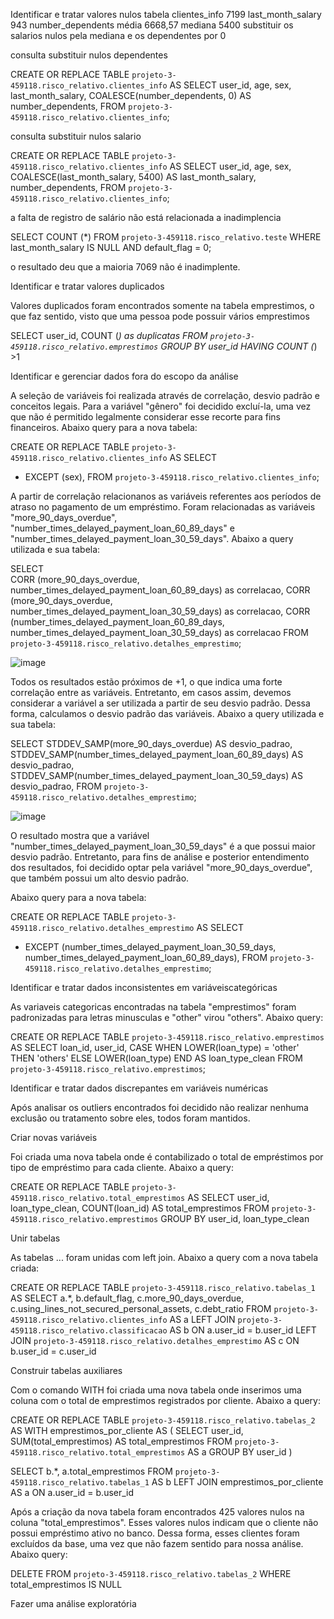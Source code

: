 Identificar e tratar valores nulos
tabela clientes_info
7199 last_month_salary
943 number_dependents
média 6668,57
mediana 5400
substituir os salarios nulos pela mediana e os dependentes por 0

consulta substituir nulos dependentes

CREATE OR REPLACE TABLE `projeto-3-459118.risco_relativo.clientes_info` AS
SELECT
user_id,
age,
sex,
last_month_salary,
COALESCE(number_dependents, 0) AS number_dependents,
FROM `projeto-3-459118.risco_relativo.clientes_info`;

consulta substituir nulos salario

CREATE OR REPLACE TABLE `projeto-3-459118.risco_relativo.clientes_info` AS
SELECT
user_id,
age,
sex,
COALESCE(last_month_salary, 5400) AS last_month_salary,
number_dependents,
FROM `projeto-3-459118.risco_relativo.clientes_info`;

a falta de registro de salário não está relacionada a inadimplencia

SELECT 
COUNT (*)
FROM `projeto-3-459118.risco_relativo.teste`
WHERE last_month_salary IS NULL AND default_flag = 0;

o resultado deu que a maioria 7069 não é inadimplente.

Identificar e tratar valores duplicados

Valores duplicados foram encontrados somente na tabela emprestimos, o que faz sentido, visto que uma pessoa pode possuir vários emprestimos

SELECT 
user_id,
COUNT (*) as duplicatas
FROM `projeto-3-459118.risco_relativo.emprestimos`
GROUP BY user_id
HAVING COUNT (*) >1

Identificar e gerenciar dados fora do escopo da análise

A seleção de variáveis foi realizada através de correlação, desvio padrão e conceitos legais.
Para a variável "gênero" foi decidido excluí-la, uma vez que não é permitido legalmente considerar esse recorte para fins financeiros. Abaixo query para a nova tabela:

CREATE OR REPLACE TABLE `projeto-3-459118.risco_relativo.clientes_info` AS
SELECT  
* EXCEPT (sex),
FROM `projeto-3-459118.risco_relativo.clientes_info`;

A partir de correlação relacionanos as variáveis referentes aos períodos de atraso no pagamento de um empréstimo. 
Foram relacionadas as variáveis "more_90_days_overdue", "number_times_delayed_payment_loan_60_89_days" e "number_times_delayed_payment_loan_30_59_days".
Abaixo a query utilizada e sua tabela:

SELECT  
CORR (more_90_days_overdue, number_times_delayed_payment_loan_60_89_days) as correlacao,
CORR (more_90_days_overdue, number_times_delayed_payment_loan_30_59_days) as correlacao,
CORR (number_times_delayed_payment_loan_60_89_days, number_times_delayed_payment_loan_30_59_days) as correlacao
FROM `projeto-3-459118.risco_relativo.detalhes_emprestimo`;

![image](https://github.com/user-attachments/assets/0474e233-3cbd-4c22-a220-e1065094f992)

Todos os resultados estão próximos de +1, o que indica uma forte correlação entre as variáveis. Entretanto, em casos assim, devemos considerar a variável a ser utilizada a partir de seu desvio padrão. Dessa forma, calculamos o desvio padrão das variáveis.
Abaixo a query utilizada e sua tabela:

SELECT 
STDDEV_SAMP(more_90_days_overdue) AS desvio_padrao,
STDDEV_SAMP(number_times_delayed_payment_loan_60_89_days) AS desvio_padrao,
STDDEV_SAMP(number_times_delayed_payment_loan_30_59_days) AS desvio_padrao,
FROM `projeto-3-459118.risco_relativo.detalhes_emprestimo`;

![image](https://github.com/user-attachments/assets/80e18b4c-ee40-4025-80a3-ee80985b551e)

O resultado mostra que a variável "number_times_delayed_payment_loan_30_59_days" é a que possui maior desvio padrão.
Entretanto, para fins de análise e posterior entendimento dos resultados, foi decidido optar pela variável "more_90_days_overdue", que também possui um alto desvio padrão.

Abaixo query para a nova tabela:

CREATE OR REPLACE TABLE `projeto-3-459118.risco_relativo.detalhes_emprestimo` AS
SELECT  
* EXCEPT (number_times_delayed_payment_loan_30_59_days, number_times_delayed_payment_loan_60_89_days),
FROM `projeto-3-459118.risco_relativo.detalhes_emprestimo`;

Identificar e tratar dados inconsistentes em variáveis ​​categóricas

As variaveis categoricas encontradas na tabela "emprestimos" foram padronizadas para letras minusculas e "other" virou "others".
Abaixo query:

CREATE OR REPLACE TABLE `projeto-3-459118.risco_relativo.emprestimos` AS
SELECT 
loan_id,
user_id,
CASE WHEN LOWER(loan_type) = 'other' THEN 'others'
ELSE LOWER(loan_type)
END AS loan_type_clean
FROM `projeto-3-459118.risco_relativo.emprestimos`;

Identificar e tratar dados discrepantes em variáveis ​​numéricas

Após analisar os outliers encontrados foi decidido não realizar nenhuma exclusão ou tratamento sobre eles, todos foram mantidos.

Criar novas variáveis

Foi criada uma nova tabela onde é contabilizado o total de empréstimos por tipo de empréstimo para cada cliente.
Abaixo a query:

CREATE OR REPLACE TABLE `projeto-3-459118.risco_relativo.total_emprestimos` AS
SELECT 
user_id,
loan_type_clean,
COUNT(loan_id) AS total_emprestimos
FROM `projeto-3-459118.risco_relativo.emprestimos`
GROUP BY user_id, loan_type_clean

Unir tabelas

As tabelas ... foram unidas com left join.
Abaixo a query com a nova tabela criada:

CREATE OR REPLACE TABLE `projeto-3-459118.risco_relativo.tabelas_1` AS
SELECT 
a.*,
b.default_flag,
c.more_90_days_overdue,
c.using_lines_not_secured_personal_assets,
c.debt_ratio
FROM `projeto-3-459118.risco_relativo.clientes_info` AS a
LEFT JOIN 
`projeto-3-459118.risco_relativo.classificacao` AS b
ON a.user_id = b.user_id
LEFT JOIN
`projeto-3-459118.risco_relativo.detalhes_emprestimo` AS c
ON b.user_id = c.user_id

Construir tabelas auxiliares

Com o comando WITH foi criada uma nova tabela onde inserimos uma coluna com o total de emprestimos registrados por cliente.
Abaixo a query:

CREATE OR REPLACE TABLE `projeto-3-459118.risco_relativo.tabelas_2` AS
WITH emprestimos_por_cliente AS (
  SELECT
    user_id,
    SUM(total_emprestimos) AS total_emprestimos
  FROM `projeto-3-459118.risco_relativo.total_emprestimos` AS a
  GROUP BY user_id
)

SELECT
  b.*,
  a.total_emprestimos
FROM `projeto-3-459118.risco_relativo.tabelas_1` AS b
LEFT JOIN emprestimos_por_cliente AS a
  ON a.user_id = b.user_id
  
Após a criação da nova tabela foram encontrados 425 valores nulos na coluna "total_emprestimos". Esses valores nulos indicam que o cliente não possui empréstimo ativo no banco. Dessa forma, esses clientes foram excluídos da base, uma vez que não fazem sentido para nossa análise.
Abaixo query:

DELETE FROM `projeto-3-459118.risco_relativo.tabelas_2`
WHERE total_emprestimos IS NULL

Fazer uma análise exploratória














